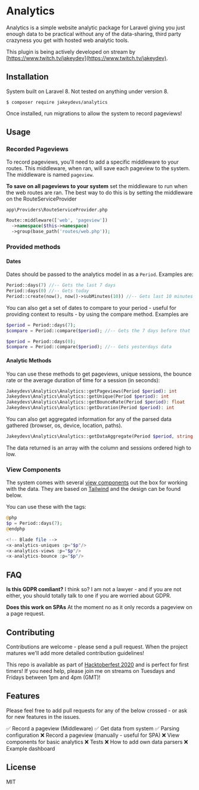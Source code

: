 # Analytics

Analytics is a simple website analytic package for Laravel giving you just enough data to be practical without any of the data-sharing, third party crazyness you get with hosted web analytic tools.

This plugin is being actively developed on stream by [https://www.twitch.tv/jakeydev](https://www.twitch.tv/jakeydev).

## Installation

System built on Laravel 8. Not tested on anything under version 8.

`$ composer require jakeydevs/analytics`

Once installed, run migrations to allow the system to record pageviews!

## Usage

### Recorded Pageviews

To record pageviews, you'll need to add a specific middleware to your routes. This middleware, when ran, will save each pageview to the system. The middleware is named `pageview`.

**To save on all pageviews to your system** set the middleware to run when the web routes are ran. The best way to do this is by setting the middleware on the RouteServiceProvider

`app\Providers\RouteServiceProvider.php`

```php
Route::middleware(['web', 'pageview'])
  ->namespace($this->namespace)
  ->group(base_path('routes/web.php'));
```

### Provided methods

#### Dates

Dates should be passed to the analytics model in as a `Period`. Examples are:

```php
Period::days(7) //-- Gets the last 7 days
Period::days(0) //-- Gets today
Period::create(now(), now()->subMinutes(10)) //-- Gets last 10 minutes
```

You can also get a set of dates to compare to your period - useful for providing context to results - by using the compare method. Examples are

```php
$period = Period::days(7);
$compare = Period::compare($period); //-- Gets the 7 days before that

$period = Period::days(0);
$compare = Period::compare($period); //-- Gets yesterdays data
```

#### Analytic Methods

You can use these methods to get pageviews, unique sessions, the bounce rate or the average duration of time for a session (in seconds):

```php
Jakeydevs\Analytics\Analytics::getPageviews(Period $period): int
Jakeydevs\Analytics\Analytics::getUnique(Period $period): int
Jakeydevs\Analytics\Analytics::getBounceRate(Period $period): float
Jakeydevs\Analytics\Analytics::getDuration(Period $period): int
```

You can also get aggregated information for any of the parsed data gathered (browser, os, device, location, paths).

```php
Jakeydevs\Analytics\Analytics::getDataAggregate(Period $period, string $column): array
```

The data returned is an array with the column and sessions ordered high to low.

### View Components

The system comes with several [view components](https://laravel.com/docs/8.x/blade#components) out the box for working with the data. They are based on [Tailwind](https://tailwindcss.com/) and the design can be found below.

You can use these with the tags:

```php
@php
$p = Period::days(7);
@endphp

<!-- Blade file -->
<x-analytics-uniques :p="$p"/>
<x-analytics-views :p="$p"/>
<x-analytics-bounce :p="$p"/>
```

## FAQ

**Is this GDPR comliant?**
I think so? I am not a lawyer - and if you are not either, you should totally talk to one if you are worried about GDPR.

**Does this work on SPAs**
At the moment no as it only records a pageview on a page request.

## Contributing

Contributions are welcome - please send a pull request. When the project matures we'll add more detailed contribution guidelines!

This repo is available as part of [Hacktoberfest 2020](https://hacktoberfest.digitalocean.com/) and is perfect for first timers! If you need help, please join me on streams on Tuesdays and Fridays between 1pm and 4pm (GMT)!

## Features

Please feel free to add pull requests for any of the below crossed - or ask for new features in the issues.

✅ Record a pageview (Middleware)
✅ Get data from system
✅ Parsing configuration
❌ Record a pageview (manually - useful for SPA)
❌ View components for basic analytics
❌ Tests
❌ How to add own data parsers
❌ Example dashboard

## License

MIT

